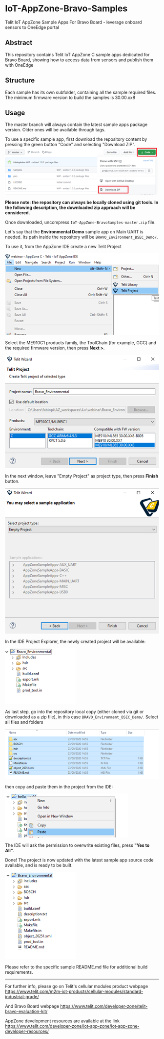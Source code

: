 # IoT-AppZone-Bravo-Samples
Telit IoT AppZone Sample Apps For Bravo Board - leverage onboard sensors to OneEdge portal

## Abstract

This repository contains Telit IoT AppZone C sample apps dedicated for Bravo Board, showing how to access data from sensors and publish them with OneEdge

## Structure
Each sample has its own subfolder, containing all the sample required files. The minimum firmware version to build the samples is 30.00.xx8


## Usage

The master branch will always contain the latest sample apps package version. Older ones will be available through tags.

To use a specific sample app, first download the repository content by pressing the green button "Code" and selecting "Download ZIP".
![](./pics/downloadZip.png)

**Please note: the repository can always be locally cloned using git tools. In the following description, the downloaded zip approach will be considered.**


Once downloaded, uncompress `IoT-AppZone-BravoSamples-master.zip` file.

Let's say that the **Environmental Demo** sample app on Main UART is needed. Its path inside the repository will be `BRAVO_Environment_BSEC_Demo/`.

To use it, from the AppZone IDE create a new Telit Project

![](./pics/new_project.png)

Select the ME910C1 products family, the ToolChain (for example, GCC) and the required firmware version, then press **Next >**.

![](./pics/project_conf.png)

In the next window, leave "Empty Project" as project type, then press **Finish** button.

![](./pics/empty_project.png)


In the IDE Project Explorer, the newly created project will be available:

![](./pics/project_ide.png)

As last step, go into the repository local copy (either cloned via git or downloaded as a zip file), in this case `BRAVO_Environment_BSEC_Demo/`. Select all files and folders

![](./pics/project_files.png)

then copy and paste them in the project from the IDE:

![](./pics/paste_files.png)

The IDE will ask the permission to overwrite existing files, press **"Yes to All"**.

Done! The project is now updated with the latest sample app source code available, and is ready to be built.

![](./pics/project_complete.png)

Please refer to the specific sample README.md file for additional build requirements.

---

For further info, please go on Telit's cellular modules product webpage https://www.telit.com/m2m-iot-products/cellular-modules/standard-industrial-grade/

And Bravo Board webpage
https://www.telit.com/developer-zone/telit-bravo-evaluation-kit/

AppZone development resources are available at the link https://www.telit.com/developer-zone/iot-app-zone/iot-app-zone-developer-resources/

